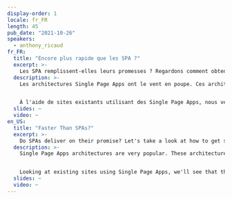 ```yaml
---
display-order: 1
locale: fr_FR
length: 45
pub_date: "2021-10-26"
speakers:
  - anthony_ricaud
fr_FR:
  title: "Encore plus rapide que les SPA ?"
  excerpt: >-
    Les SPA remplissent-elles leurs promesses ? Regardons comment obtenir des interactions aussi riches sur des architectures multipages, sans avoir besoin de centaines Ko de JavaScript.
  description: >-
    Les architectures Single Page Apps ont le vent en poupe. Ces architectures sont pourtant connues pour ne pas délivrer des sites rapides à la première visite. En échange de ce démarrage lent, elles nous promettent des performances supérieures pour les interactions suivantes. Est-ce vraiment le cas ?


    À l'aide de sites existants utilisant des Single Page Apps, nous verrons que la promesse de la deuxième page hyper rapide n'est pas aussi simple qu'il n'y paraît. Puis, si l'on décide d'utiliser une architecture Multi Page Apps, comment coder les moments d'interactivité au sein d'un même écran ? Nous regarderons comment répondre aux interactions utilisateurs et charger du contenu dynamiquement sans avoir besoin de plusieurs centaines de Ko de JavaScript.
  slides: ~
  video: ~
en_US:
  title: "Faster Than SPAs?"
  excerpt: >-
    Do SPAs deliver on their promise? Let's take a look at how to get such rich interactions on multipage architectures, without needing hundreds of KB of JavaScript.
  description: >-
    Single Page Apps architectures are very popular. These architectures are notorious for not delivering fast sites on the first visit. In exchange for this slow start, they promise superior performance for subsequent interactions. Is this really the case?


    Looking at existing sites using Single Page Apps, we'll see that the promise of the super fast second page is not as simple as it seems. Then, if we decide to go with a Multi Page Apps architecture, how do we code the moments of interactivity within the same screen? We will look at how to respond to user interaction and load content dynamically without needing several hundred KB of JavaScript.
  slides: ~
  video: ~
---
```

